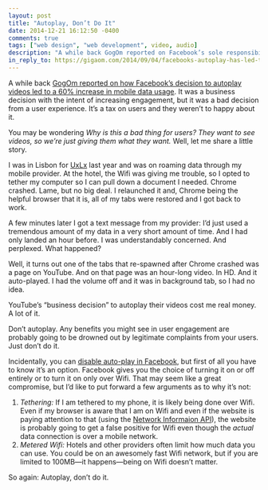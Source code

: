```yaml
---
layout: post
title: "Autoplay, Don’t Do It"
date: 2014-12-21 16:12:50 -0400
comments: true
tags: ["web design", "web development", video, audio]
description: "A while back GogOm reported on Facebook’s sole responsibility for an increase in mobile data usage by 60% by auto-playing videos. Don’t do it."
in_reply_to: https://gigaom.com/2014/09/04/facebooks-autoplay-has-led-to-a-60-boost-in-traffic-on-mobile-networks/
---
```


A while back [GogOm reported on how Facebook’s decision to autoplay videos led to a 60% increase in mobile data usage](https://gigaom.com/2014/09/04/facebooks-autoplay-has-led-to-a-60-boost-in-traffic-on-mobile-networks/). It was a business decision with the intent of increasing engagement, but it was a bad decision from a user experience. It’s a tax on users and they weren’t to happy about it.

You may be wondering _Why is this a bad thing for users? They want to see videos, so we’re just giving them what they want._ Well, let me share a little story.

<!-- more -->

I was in Lisbon for [UxLx](http://lanyrd.com/2013/uxlx/) last year and was on roaming data through my mobile provider. At the hotel, the Wifi was giving me trouble, so I opted to tether my computer so I can pull down a document I needed. Chrome crashed. Lame, but no big deal. I relaunched it and, Chrome being the helpful browser that it is, all of my tabs were restored and I got back to work.

A few minutes later I got a text message from my provider: I’d just used a tremendous amount of my data in a very short amount of time. And I had only landed an hour before. I was understandably concerned. And perplexed. What happened?

Well, it turns out one of the tabs that re-spawned after Chrome crashed was a page on YouTube. And on that page was an hour-long video. In HD. And it auto-played. I had the volume off and it was in background tab, so I had no idea.

YouTube’s “business decision” to autoplay their videos cost me real money. A lot of it.

Don’t autoplay. Any benefits you might see in user engagement are probably going to be drowned out by legitimate complaints from your users. Just don’t do it.

Incidentally, you can [disable auto-play in Facebook](https://www.facebook.com/help/633446180035470), but first of all you have to know it’s an option. Facebook gives you the choice of turning it on or off entirely or to turn it on only over Wifi. That may seem like a great compromise, but I’d like to put forward a few arguments as to why it’s not:

1. *Tethering:* If I am tethered to my phone, it is likely being done over Wifi. Even if my browser is aware that I am on Wifi and even if the website is paying attention to that (using the [Network Informaion API](http://www.w3.org/TR/netinfo-api/)), the website is probably going to get a false positive for Wifi even though the _actual_ data connection is over a mobile network.
2. *Metered Wifi:* Hotels and other providers often limit how much data you can use. You could be on an awesomely fast Wifi network, but if you are limited to 100MB—it happens—being on Wifi doesn’t matter.

So again: Autoplay, don’t do it.
